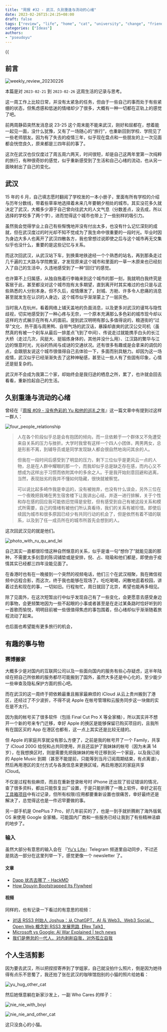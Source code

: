 ```yaml
---
title: "周报 #32 - 武汉、久别重逢与流动的心绪"
date: 2023-02-26T15:24:25+08:00
draft: false
tags: ["review", "life", "home", "cat", "university", "change", "friend", "wuhan"]
categories: ["Ideas"]
authors:
- "pseudoyu"
---
```


{{<audio src="audios/christmas_song_english_version.mp3" caption="《クリスマスソング (English Cover) - Matt Cab》" >}}

## 前言

![weekly_review_20230226](https://image.pseudoyu.com/images/weekly_review_20230226.png)

本篇是对 `2023-02-21` 到 `2023-02-26` 这周生活的记录与思考。

这一周工作上比较日常，并没有太紧急的任务，但由于一些自己的事而处于有些紧绷的状态，但焦虑感和低迷的情绪却少了很多，大概有一种一切都在正轨上的感觉了吧。

前两周静茹突然发消息说 23-25 这个周末能不能来武汉，刚好和屈都在，想着能一起见一面，没什么犹豫，又有了一场随心的“旅行”，也重新回到学校、学院见了一些老师朋友。因为有了失去的疫情三年，似乎现在盘点和一些朋友的上一次见面都会恍惚良久，原来都是三四年前的事了。

这次在武汉也仅仅度过了周五周六两天，时间很短，却是自己这两年里第一次纯粹的旅行，有种很奇妙的感觉，似乎重新感受到了生活和自己心绪的流动，也从另一面映射出了自己的变化。

## 武汉

15 年的 6 月，自己填志愿时翻阅了学校发的一本小册子，里面有所有学校的介绍与历年分数线，带着些草率地选择着未来几年要朝夕相处的城市。其实没花多久就决定了武汉，大概多少源于自己曾向往武大的人文气息（分数差点，没去成，所以选择的学校多了两个字），进而觉得这个城市也带上了一些别样的吸引力。

虽然我会觉得学业上自己有些惭愧地并没有付出太多，也没有什么记忆深刻的成就，但在武汉度过的时光却不知不觉成为了我生命中很重要的一段时光。毕业时因为身边大多人也离开了武汉四散各方，我也曾想过说即使之后与这个城市再无交集似乎也没什么，重要的是这些记忆与关系。

而这次回武汉，从武汉站下车，到换乘地铁途经一个个熟悉的站名，再到那条走过几千遍的工大路与学院教室，才发现原来这个城市和里面的一草一木原来也已经刻入了自己的生活中，久违地感受到了一种“回归”的感觉。

也许算不上归属感，从独自拖着行李箱来到这个城市的那一刻，我就明白我终究是客居于此，甚至都没对这个城市抱有太多期望，直到离开时其实难过的也只是与这些熟悉的人分别本身。但不久后，疫情爆发了，封城、方舱、许多令人悲痛的消息甚至就发生在认识的人身边，这个城市似乎渐渐蒙上了一层灰色。

当时我人在杭州，看着网络上铺天盖地的负面消息，以及更多对武汉的谩骂与隐性歧视，切实地感受到了一种心疼与无奈，一个原本充满那么多色彩的城市现今却以这样的方式展示在所有人的面前。提到武汉明明有那么多值得说的，粮道街的“过早”文化、热干面与周黑鸭、自带气场的武汉话，暴躁却直爽的武汉公交司机（虽然真的有被一个刹车从最后一排差点飞到了中间）、传说走过就能携手白头的长江大桥（走过几次，风挺大、挺锻炼身体的，其他并没什么用）、江汉路的繁华与江边的惬意时光，光谷的热闹与成谜的交通状况。还有很多有趣或是会拿来的调侃的点，会跟朋友说这个城市很值得自己去体验一下，多面而别具魅力。却因为这一场疫情，武汉似乎已经渐渐失去了这种神秘感，甚至让一些人有了些固有印象，心情还是挺复杂的。

武汉并不会成为我第二个家，却始终会是我归途的栖息之所，累了，也许就会回去看看，重新捡起自己的生活。

## 久别重逢与流动的心绪

曾经在『[周报 #09 - 没有色彩的 Yu 和他的巡礼之年](https://www.pseudoyu.com/zh/2022/08/29/weekly_review_20220829/)』这一篇文章中有提到过这样一群人：

![four_people_relationship](https://image.pseudoyu.com/images/four_people_relationship.png)

> 人在各个阶段似乎总是会有抱团的倾向，而一旦依赖于一个群体又不免遭受来自关系的压力与挫折。大学时我曾有这样一个四人小团体，两男两女，总是形影不离，到辅导员或是同学发现缺人都会很自然地询问其余的人。
>
> 但我在一段时间后感受到了明显的压力，剩下三位似乎是更风云一点的人物，总是在人群中耀眼的那一个，而我却似乎总是缺乏存在感，而内心又不想成为这样出于习惯而依附其中的多余之人。于是我开始刻意回避和逃离，当然，表现拙劣的我并不懂如何隐藏，很快就被察觉。
>
> 可以说比起多崎作我是幸运的，没有被抛弃，也没有什么误会，另外三位在一个夜晚把我堵在男生宿舍楼下让我讲出心结，并逐一进行排解，关于个性和存在感的回应我可能依旧觉得是安慰，但有感受到自己有被这段关系和模式所需要，自己的情绪有被他们所认真看待，我们的关系有被珍惜。即使后续因为城市和很多原因已经少有共同行动的机会了，但是依然有着不错的联系，以及到了任一成员所在的城市所首先会想到的人。

这次回武汉见的就是他们。

![photo_with_ru_qu_and_lei](https://image.pseudoyu.com/images/photo_with_ru_qu_and_lei.jpg)

自己其实一直都很珍惜这种自然惬意的关系，似乎是谁一句“想你了”就能见面的那种，不需要太多刻意的陈词铺垫或是安排，倪、占、晓瑜和他们都是，即使由于疫情其实已经都三四年没能见面了。

在香港时也有在一晚接到一个突然的视频电话，他们三个在武汉相聚，我在微信视频中远程合影，而这次，终于我也能够在现场了。吃吃喝喝，闲散地逛着校园，讲着过去和现在的事，一切如旧。行程匆忙，周日就回了北京，希望也能再多相见。

除了见面外，在这次短暂出行中似乎发现自己有了一些变化，会更愿意去感受身边的事物，会更频繁地因为一些不起眼的小事或者甚至是在走过某条路时恰好听到的一首歌而愉悦，明明目前被一些很值得焦虑的事包围着，但心绪却似乎渐渐随着旅程流动了起来。

也后面也希望能有更多旅行的机会，

## 有趣的事与物

### 赛博搬家

大概多少是对国内的互联网公司以及一些面向国内的服务有些心存疑虑，这半年陆续在把自己所依赖的服务都尽可能搬到了国外，虽然大多还是中心化的，至少能少一些审查及隐私保护方面的担心吧。

而在武汉的这一周终于把依赖最重且搬家最麻烦的 iCloud 从云上贵州搬到了港区，还经过了不少波折，不得不说 Apple 在帐号管理和云服务同步这一块做的实在是不太行。

因为我的帐号买了很多软件（包括 Final Cut Pro X 等全家桶），所以其实并不想开一个新的号来专门迁移，幸好 Apple 的换区是能够保留已购买项目的，且我所有在国区买的 App 在港区也都有，这一点上其实还是比较无缝的。

但 Apple 的家庭共享就没有那么方便了，之前是我的帐号开了一个 Family，共享了 iCloud 200G 给倪和占共同使用，并且还监护了我妹妹的帐号（因为未满 14 岁），在我想换区时，则是需要先把我妹妹的帐号迁移到另一个家庭，以及我订阅的 Apple Music 到期（甚至不能提前，只能等到当月订阅周期结束，有点离谱），然后再用港区的支付方式与各类信息来更换区域，再启用港区的家庭共享 iCloud。

不仅是过程有些麻烦，而且在重新登录帐号时 iPhone 还出现了验证错误的情况，查了很多资料，都出只能恢复出厂设置，于是只能折腾了一晚上软件，幸好之前在[工具箱项目](https://github.com/pseudoyu/yu-tools)中有过记录，但所有权限/应用都要重新设置也很痛苦，幸好最终还是解决了，总觉得这也是一件迟早要做的事。

另一部手机是 OnePlus 7 Pro，好几年前买的了，也是一到手就折腾刷了海外版氧 OS 来使用 Google 全家桶，可能国内厂商和一些服务已经让我到了有些精神洁癖的地步了。

### 输入

虽然大部分有意思的输入会在 『[Yu's Life](https://t.me/pseudoyulife)』Telegram 频道里自动同步，不过还是挑选一部分在这里列举一下，感觉更像一个 newsletter 了。

#### 文章

- [Dapp 状态去哪了 - HackMD](https://hackmd.io/@zV4fWkDaSii_Wz7rS5R5SQ/S1sjKhKUi)
- [How Douyin Bootstrapped Its Flywheel](https://tieshunroquerre.com/blog/douyin)

#### 视频

同样的，也有记录一下看过的有意思的视频：

- [对话 RSS3 创始人 Joshua：从 ChatGPT、AI 与 Web3、Web3 Social、Open Web 概念到 RSS3 发展思路【Rex Talk】](https://www.youtube.com/watch?v=FcZIdh-MRNQ)
- [Microsoft vs Google: AI War Explained | tech news](https://www.youtube.com/watch?v=BdHaeczStRA)
- [我们是倦怠的一代人，对内剥削自我，对外孤立自我](https://www.bilibili.com/video/BV1Ls4y1b7UE)

## 个人生活剪影

因为要去武汉，所以把捏捏寄养到了学姐家，自己就没拍什么照片，倒是因为她待得有点乐不思蜀了，我还拍了张在武汉的咖啡馆抱别的小猫的照片给她看：

![yu_hug_other_cat](https://image.pseudoyu.com/images/yu_hug_other_cat.jpg)

然后她惬意躺在新家沙发上，一副 Who Cares 的样子：

![nie_nie_with_boyi](https://image.pseudoyu.com/images/nie_nie_with_boyi.jpg)

![nie_nie_and_other_cat](https://image.pseudoyu.com/images/nie_nie_and_other_cat.png)

这只没良心的小猫。

